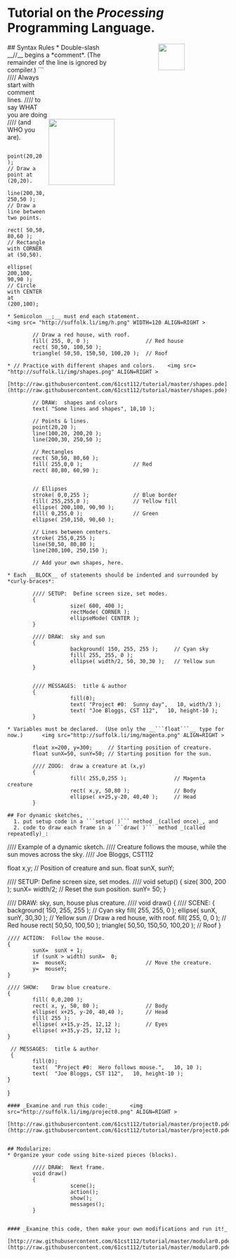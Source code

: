 # Tutorial on the _Processing_ Programming Language.
<img src="http://suffolk.li//cst112/61cst112/students/img/p.jpg" width=60 align=RIGHT hspace=100 >
## Syntax Rules
* Double-slash __//__ begins a *comment*.    
(The remainder of the line is ignored by compiler.) <img src= "http://suffolk.li/img/s0.png" WIDTH=150 ALIGN=RIGHT VSPACE=120 >
```
            //// Always start with comment lines.
            ////   to say WHAT you are doing 
            ////   (and WHO you are).
            
            point(20,20 );                      // Draw a point at (20,20).
            line(200,30, 250,50 );              // Draw a line between two points.
            rect( 50,50, 80,60 );               // Rectangle with CORNER at (50,50).
            ellipse( 200,100, 90,90 );          // Circle with CENTER at (200,100);

```
* Semicolon __;__ must end each statement.  
<img src= "http://suffolk.li/img/h.png" WIDTH=120 ALIGN=RIGHT >
```
            // Draw a red house, with roof.
            fill( 255, 0, 0 );                  // Red house 
            rect( 50,50, 100,50 );
            triangle( 50,50, 150,50, 100,20 );  // Roof
```               
* // Practice with different shapes and colors.    <img src= "http://suffolk.li/img/shapes.png" ALIGN=RIGHT >
            [http://raw.githubusercontent.com/61cst112/tutorial/master/shapes.pde](http://raw.githubusercontent.com/61cst112/tutorial/master/shapes.pde)  

```
            // DRAW:  shapes and colors
            text( "Some lines and shapes", 10,10 );

            // Points & lines.
            point(20,20 );
            line(100,20, 200,20 );
            line(200,30, 250,50 );

            // Rectangles
            rect( 50,50, 80,60 );
            fill( 255,0,0 );                // Red
            rect( 80,80, 60,90 );


            // Ellipses
            stroke( 0,0,255 );              // Blue border
            fill( 255,255,0 );              // Yellow fill
            ellipse( 200,100, 90,90 );
            fill( 0,255,0 );                // Green
            ellipse( 250,150, 90,60 );

            // Lines between centers.
            stroke( 255,0,255 );
            line(50,50, 80,80 );
            line(200,100, 250,150 );

            // Add your own shapes, here.
```
* Each __BLOCK__ of statements should be indented and surrounded by *curly-braces*:
```
            //// SETUP:  Define screen size, set modes.
            {
                        size( 600, 400 );
                        rectMode( CORNER );
                        ellipseMode( CENTER );
            }

            //// DRAW:  sky and sun
            {
                        background( 150, 255, 255 );     // Cyan sky
                        fill( 255, 255, 0 );
                        ellipse( width/2, 50, 30,30 );   // Yellow sun
            }
            
                        
            //// MESSAGES:  title & author
            {
                        fill(0);
                        text( "Project #0:  Sunny day",   10, width/3 );
                        text( "Joe Bloggs, CST 112",   10, height-10 );
            }
```
* Variables must be declared.  (Use only the __```float```__ type for now.)      <img src="http://suffolk.li/img/magenta.png" ALIGN=RIGHT >
```
            float x=200, y=300;     // Starting position of creature.
            float sunX=50, sunY=50; // Starting position for the sun.
            
            //// ZOOG:  draw a creature at (x,y)
            {
                        fill( 255,0,255 );               // Magenta creature
                        rect( x,y, 50,80 );              // Body
                        ellipse( x+25,y-20, 40,40 );     // Head
            }
```      
## For dynamic sketches,
  1. put setup code in a ```setup( )``` method _(called once)_, and
  2. code to draw each frame in a ```draw( )``` method _(called repeatedly)_:
```
//// Example of a dynamic sketch.
//// Creature follows the mouse, while the sun moves across the sky.
//// Joe Bloggs, CST112

float x,y;                          // Position of creature and sun.
float sunX, sunY;

//// SETUP:  Define screen size, set modes. ////
void setup()
{
            size( 300, 200 );
            sunX=  width/2;                  // Reset the sun position.
            sunY=  50;
}

//// DRAW:  sky, sun, house plus creature. ////
void draw()
{
    //// SCENE:
    {
            background( 150, 255, 255 );        // Cyan sky
            fill( 255, 255, 0 );
            ellipse( sunX, sunY, 30,30 );       // Yellow sun
             // Draw a red house, with roof.
            fill( 255, 0, 0 );                  // Red house 
            rect( 50,50, 100,50 );
            triangle( 50,50, 150,50, 100,20 );  // Roof
    }

    //// ACTION:  Follow the mouse.
    {
            sunX=  sunX + 1;
            if (sunX > width) sunX=  0;
            x=  mouseX;                         // Move the creature.
            y=  mouseY;
    }

    //// SHOW:    Draw blue creature.
    {
            fill( 0,0,200 );
            rect( x, y, 50, 80 );               // Body
            ellipse( x+25, y-20, 40,40 );       // Head
            fill( 255 );
            ellipse( x+15,y-25, 12,12 );        // Eyes
            ellipse( x+35,y-25, 12,12 );
    }

     // MESSAGES:  title & author
     {
            fill(0);
            text(  "Project #0:  Hero follows mouse.",   10, 10 );
            text(  "Joe Bloggs, CST 112",   10, height-10 );
    }
}
```
#### _Examine and run this code:_      <img src="http://suffolk.li/img/project0.png" ALIGN=RIGHT >
  [http://raw.githubusercontent.com/61cst112/tutorial/master/project0.pde](http://raw.githubusercontent.com/61cst112/tutorial/master/project0.pde)  


## Modularize:  
* Organize your code using bite-sized pieces (blocks).
```
            //// DRAW:  Next frame.
            void draw()
            {
                        scene();
                        action();
                        show();
                        messages();
            }
```

#### _Examine this code, then make your own modifications and run it!_  
  [http://raw.githubusercontent.com/61cst112/tutorial/master/modular0.pde](http://raw.githubusercontent.com/61cst112/tutorial/master/modular0.pde)
